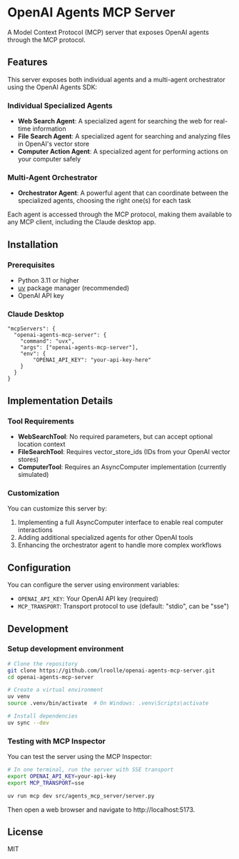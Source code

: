 # OpenAI Agents MCP Server

A Model Context Protocol (MCP) server that exposes OpenAI agents through the MCP protocol.

## Features

This server exposes both individual agents and a multi-agent orchestrator using the OpenAI Agents SDK:

### Individual Specialized Agents

- **Web Search Agent**: A specialized agent for searching the web for real-time information
- **File Search Agent**: A specialized agent for searching and analyzing files in OpenAI's vector store
- **Computer Action Agent**: A specialized agent for performing actions on your computer safely

### Multi-Agent Orchestrator

- **Orchestrator Agent**: A powerful agent that can coordinate between the specialized agents, choosing the right one(s) for each task

Each agent is accessed through the MCP protocol, making them available to any MCP client, including the Claude desktop app.

## Installation

### Prerequisites

- Python 3.11 or higher
- [uv](https://github.com/astral-sh/uv) package manager (recommended)
- OpenAI API key


### Claude Desktop

```
"mcpServers": {
  "openai-agents-mcp-server": {
    "command": "uvx",
    "args": ["openai-agents-mcp-server"],
    "env": {
        "OPENAI_API_KEY": "your-api-key-here"
    }
  }
}

```


## Implementation Details

### Tool Requirements

- **WebSearchTool**: No required parameters, but can accept optional location context
- **FileSearchTool**: Requires vector_store_ids (IDs from your OpenAI vector stores)
- **ComputerTool**: Requires an AsyncComputer implementation (currently simulated)

### Customization

You can customize this server by:

1. Implementing a full AsyncComputer interface to enable real computer interactions
2. Adding additional specialized agents for other OpenAI tools
3. Enhancing the orchestrator agent to handle more complex workflows

## Configuration

You can configure the server using environment variables:

- `OPENAI_API_KEY`: Your OpenAI API key (required)
- `MCP_TRANSPORT`: Transport protocol to use (default: "stdio", can be "sse")

## Development

### Setup development environment

```bash
# Clone the repository
git clone https://github.com/lroolle/openai-agents-mcp-server.git
cd openai-agents-mcp-server

# Create a virtual environment
uv venv
source .venv/bin/activate  # On Windows: .venv\Scripts\activate

# Install dependencies
uv sync --dev
```

### Testing with MCP Inspector

You can test the server using the MCP Inspector:

```bash
# In one terminal, run the server with SSE transport
export OPENAI_API_KEY=your-api-key
export MCP_TRANSPORT=sse

uv run mcp dev src/agents_mcp_server/server.py
```

Then open a web browser and navigate to http://localhost:5173.

## License

MIT
